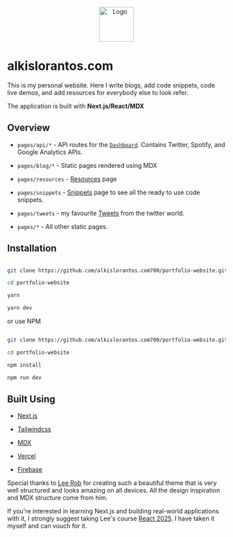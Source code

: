 <p align="center">
  <a href="https://github.com/alkislorantos/alkislorantos.com">
    <img src="https://alkislorantos.com/logo.png" alt="Logo" width="80" height="80">
  </a>
  </p>

# alkislorantos.com

This is my personal website. Here I write blogs, add code snippets, code live demos, and add resources for everybody else to look refer.

The application is built with **Next.js/React/MDX**

## Overview

- `pages/api/*` - API routes for the [`Dashboard`](https://alkislorantos.com/dashboard). Contains Twitter, Spotify, and Google Analytics APIs.

- `pages/blog/*` - Static pages rendered using MDX

- `pages/resources` - [Resources](https://alkislorantos.com/resources) page

- `pages/snippets` - [Snippets](https://alkislorantos.com/snippets) page to see all the ready to use code snippets.

- `pages/tweets` - my favourite [Tweets](https://alkislorantos.com/tweets) from the twitter world.

- `pages/*` - All other static pages.

## Installation

```bash

git clone https://github.com/alkislorantos.com700/portfolio-website.git

cd portfolio-website

yarn

yarn dev

```

or use NPM

```bash

git clone https://github.com/alkislorantos.com700/portfolio-website.git

cd portfolio-website

npm install

npm run dev

```

## Built Using

- [Next.js](https://nextjs.org)

- [Tailwindcss](https://tailwindcss.com)

- [MDX](https://github.com/mdx-js/mdx)

- [Vercel](https://vercel.com)

- [Firebase](https://firebase.google.com/)

Special thanks to [Lee Rob](https://github.com/leerob) for creating such a beautiful theme that is very well structured and looks amazing on all devices. All the design inspiration and MDX structure come from him.

If you're interested in learning Next.js and building real-world applications with it, I strongly suggest taking Lee's course [React 2025](https://react2025.com). I have taken it myself and can vouch for it.
